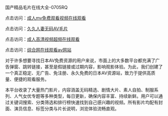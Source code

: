 国产精品毛片在线大全-0705RQ

点击访问：<a href="https://vassv.pages.dev/">成人mv免费观看视频在线观看</a>

点击访问：<a href="https://gsd-agv.pages.dev/">久久人妻无码AⅤ毛片</a>

点击访问：<a href="https://gda-c7m.pages.dev/">成人高清视频超频在线观看</a>

点击访问：<a href="https://tfda.pages.dev/">综合网在线观看av网站</a>

对于许多想要寻找日本AV免费资源的用户来说，市面上的大多数平台都充满了广告弹窗、跳转链接，甚至是假链接或过期内容，影响观影体验。为此，我们创建了一个真正稳定、无广告、免注册、永久免费的日本AV资源站，致力于提供高质量、便捷的观看服务。

本平台收录了大量热门影片，内容涵盖无码精选、剧情大片、素人自拍、制服系列、人气女优专题等多种类型，每日更新，确保内容丰富、持续新鲜。用户可以通过关键词搜索、分类筛选和排行榜快速找到自己感兴趣的视频。所有影片均配有封面、演员信息、标签分类与片长说明，浏览体验流畅直观。

<span style="display:none;">[Canonical link](https://github.com/A20250705/So20 ）</span>
